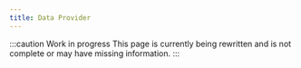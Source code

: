```yaml
---
title: Data Provider
---
```


:::caution Work in progress
This page is currently being rewritten and is not complete or may have missing information.
:::
